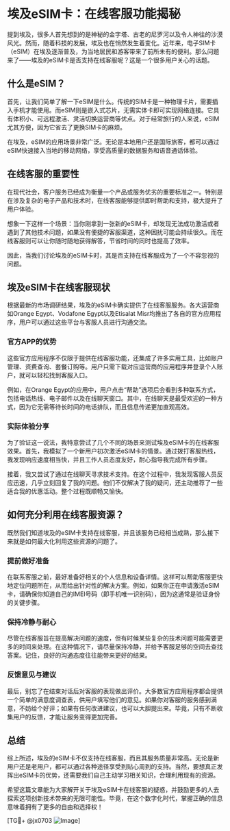 # 埃及eSIM卡：在线客服功能揭秘

提到埃及，很多人首先想到的是神秘的金字塔、古老的尼罗河以及令人神往的沙漠风光。然而，随着科技的发展，埃及也在悄然发生着变化。近年来，电子SIM卡（eSIM）在埃及逐渐普及，为当地居民和游客带来了前所未有的便利。那么问题来了——埃及的eSIM卡是否支持在线客服呢？这是一个很多用户关心的话题。

## 什么是eSIM？

首先，让我们简单了解一下eSIM是什么。传统的SIM卡是一种物理卡片，需要插入手机才能使用。而eSIM则是嵌入式芯片，无需实体卡即可实现网络连接。它具有体积小、可远程激活、灵活切换运营商等优点。对于经常旅行的人来说，eSIM尤其方便，因为它省去了更换SIM卡的麻烦。

在埃及，eSIM的应用场景非常广泛。无论是本地用户还是国际旅客，都可以通过eSIM快速接入当地的移动网络，享受高质量的数据服务和语音通话体验。

## 在线客服的重要性

在现代社会，客户服务已经成为衡量一个产品或服务优劣的重要标准之一。特别是在涉及复杂的电子产品和技术时，在线客服能够提供即时帮助和支持，极大提升了用户体验。

想象一下这样一个场景：当你刚拿到一张新的eSIM卡，却发现无法成功激活或者遇到了其他技术问题，如果没有便捷的客服渠道，这种困扰可能会持续很久。而在线客服则可以让你随时随地获得解答，节省时间的同时也提高了效率。

因此，当我们讨论埃及的eSIM卡时，其是否支持在线客服成为了一个不容忽视的问题。

## 埃及eSIM卡在线客服现状

根据最新的市场调研结果，埃及的eSIM卡确实提供了在线客服服务。各大运营商如Orange Egypt、Vodafone Egypt以及Etisalat Misr均推出了各自的官方应用程序，用户可以通过这些平台与客服人员进行沟通交流。

### 官方APP的优势

这些官方应用程序不仅限于提供在线客服功能，还集成了许多实用工具，比如账户管理、资费查询、套餐订购等。用户只需下载对应运营商的应用程序并登录个人账户，就可以轻松找到客服入口。

例如，在Orange Egypt的应用中，用户点击“帮助”选项后会看到多种联系方式，包括电话热线、电子邮件以及在线聊天窗口。其中，在线聊天是最受欢迎的一种方式，因为它无需等待长时间的电话排队，而且信息传递更加直观高效。

### 实际体验分享

为了验证这一说法，我特意尝试了几个不同的场景来测试埃及eSIM卡的在线客服效果。首先，我模拟了一个新用户初次激活eSIM卡的情景。通过拨打客服热线，我发现响应速度相当快，并且工作人员态度友好，耐心指导我完成所有步骤。

接着，我又尝试了通过在线聊天寻求技术支持。在这个过程中，我发现客服人员反应迅速，几乎立刻回复了我的问题。他们不仅解决了我的疑问，还主动推荐了一些适合我的优惠活动。整个过程既顺畅又愉快。

## 如何充分利用在线客服资源？

既然我们知道埃及的eSIM卡支持在线客服，并且该服务已经相当成熟，那么接下来就是如何最大化利用这些资源的问题了。

### 提前做好准备

在联系客服之前，最好准备好相关的个人信息和设备详情。这样可以帮助客服更快地定位问题所在，从而给出针对性的解决方案。例如，如果你正在申请激活eSIM卡，请确保你知道自己的IMEI号码（即手机唯一识别码），因为这通常是验证身份的关键步骤。

### 保持冷静与耐心

尽管在线客服旨在提高解决问题的速度，但有时候某些复杂的技术问题可能需要更多的时间来处理。在这种情况下，请尽量保持冷静，并给予客服足够的空间去查找答案。记住，良好的沟通态度往往能带来更好的结果。

### 反馈意见与建议

最后，别忘了在结束对话后对客服的表现做出评价。大多数官方应用程序都会提供一个简单的满意度调查表，供用户填写他们的意见。如果你对客服的服务感到满意，不妨给个好评；如果有任何改进建议，也可以大胆提出来。毕竟，只有不断收集用户的反馈，才能让服务变得更加完善。

## 总结

综上所述，埃及的eSIM卡不仅支持在线客服，而且其服务质量非常高。无论是新用户还是老用户，都可以通过各种途径享受到贴心周到的支持。当然，要想真正发挥出eSIM卡的优势，还需要我们自己主动学习相关知识，合理利用现有的资源。

希望这篇文章能为大家解开关于埃及eSIM卡在线客服的疑惑，并鼓励更多的人去探索这项创新技术带来的无限可能性。毕竟，在这个数字化时代，掌握正确的信息意味着拥有了更多的自由和选择权！

[TG💪+ @jx0703 ![Image](https://github.com/user-attachments/assets/dbca1d08-cadb-493c-b0ec-ad6f7a83f270)]